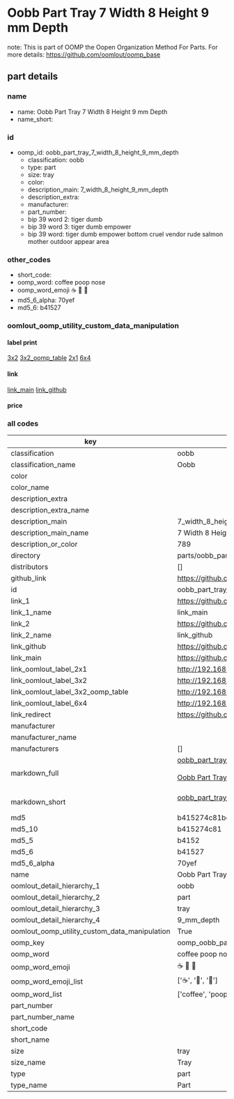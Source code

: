 # Oobb Part Tray 7 Width 8 Height 9 mm Depth  

note: This is part of OOMP the Oopen Organization Method For Parts. For more details: https://github.com/oomlout/oomp_base

##  part details
  







### name
* name: Oobb Part Tray 7 Width 8 Height 9 mm Depth
* name_short: 
### id
* oomp_id: oobb_part_tray_7_width_8_height_9_mm_depth
  * classification: oobb
  * type: part
  * size: tray
  * color: 
  * description_main: 7_width_8_height_9_mm_depth
  * description_extra: 
  * manufacturer: 
  * part_number: 
  * bip 39 word 2: tiger dumb
  * bip 39 word 3: tiger dumb empower
  * bip 39 word: tiger dumb empower bottom cruel vendor rude salmon mother outdoor appear area

### other_codes
* short_code: 
* oomp_word: coffee poop nose
* oomp_word_emoji :coffee: :poop: :nose:
* md5_6_alpha: 70yef
* md5_6: b41527






### oomlout_oomp_utility_custom_data_manipulation
#### label print
[3x2](http://192.168.1.245:1112/?label=oomp%2070yef)
[3x2_oomp_table](http://192.168.1.108:1112/?label=oomp%2070yef)
[2x1](http://192.168.1.242:1112/?label=oomp%2070yef)
[6x4](http://192.168.1.55:1112/?label=oomp%2070yef)    

#### link

[link_main](https://github.com/oomlout/oomlout_oomp_version_1_messy/tree/main/parts/oobb_part_tray_7_width_8_height_9_mm_depth) [link_github](https://github.com/oomlout/oomlout_oomp_version_1_messy/tree/main/parts/oobb_part_tray_7_width_8_height_9_mm_depth)                             

#### price







### all codes 
| key | value |  
| --- | --- |  
| classification | oobb |  
| classification_name | Oobb |  
| color |  |  
| color_name |  |  
| description_extra |  |  
| description_extra_name |  |  
| description_main | 7_width_8_height_9_mm_depth |  
| description_main_name | 7 Width 8 Height 9 mm Depth |  
| description_or_color | 789 |  
| directory | parts/oobb_part_tray_7_width_8_height_9_mm_depth |  
| distributors | [] |  
| github_link | https://github.com/oomlout/oomlout_oomp_part_src/tree/main/parts/oobb_part_tray_7_width_8_height_9_mm_depth |  
| id | oobb_part_tray_7_width_8_height_9_mm_depth |  
| link_1 | https://github.com/oomlout/oomlout_oomp_version_1_messy/tree/main/parts/oobb_part_tray_7_width_8_height_9_mm_depth |  
| link_1_name | link_main |  
| link_2 | https://github.com/oomlout/oomlout_oomp_version_1_messy/tree/main/parts/oobb_part_tray_7_width_8_height_9_mm_depth |  
| link_2_name | link_github |  
| link_github | https://github.com/oomlout/oomlout_oomp_version_1_messy/tree/main/parts/oobb_part_tray_7_width_8_height_9_mm_depth |  
| link_main | https://github.com/oomlout/oomlout_oomp_version_1_messy/tree/main/parts/oobb_part_tray_7_width_8_height_9_mm_depth |  
| link_oomlout_label_2x1 | http://192.168.1.242:1112/?label=oomp%2070yef |  
| link_oomlout_label_3x2 | http://192.168.1.245:1112/?label=oomp%2070yef |  
| link_oomlout_label_3x2_oomp_table | http://192.168.1.108:1112/?label=oomp%2070yef |  
| link_oomlout_label_6x4 | http://192.168.1.55:1112/?label=oomp%2070yef |  
| link_redirect | https://github.com/oomlout/oomlout_oomp_version_1_messy/tree/main/parts/oobb_part_tray_7_width_8_height_9_mm_depth |  
| manufacturer |  |  
| manufacturer_name |  |  
| manufacturers | [] |  
| markdown_full | [oobb_part_tray_7_width_8_height_9_mm_depth](none)<br>[](none)<br>[Oobb Part Tray 7 Width 8 Height 9 Mm Depth](none)<br><br> |  
| markdown_short | [oobb_part_tray_7_width_8_height_9_mm_depth](none)<br><br> |  
| md5 | b415274c81be779fc89a41a49210ff0f |  
| md5_10 | b415274c81 |  
| md5_5 | b4152 |  
| md5_6 | b41527 |  
| md5_6_alpha | 70yef |  
| name | Oobb Part Tray 7 Width 8 Height 9 mm Depth |  
| oomlout_detail_hierarchy_1 | oobb |  
| oomlout_detail_hierarchy_2 | part |  
| oomlout_detail_hierarchy_3 | tray |  
| oomlout_detail_hierarchy_4 | 9_mm_depth |  
| oomlout_oomp_utility_custom_data_manipulation | True |  
| oomp_key | oomp_oobb_part_tray_7_width_8_height_9_mm_depth |  
| oomp_word | coffee poop nose |  
| oomp_word_emoji | :coffee: :poop: :nose: |  
| oomp_word_emoji_list | [':coffee:', ':poop:', ':nose:'] |  
| oomp_word_list | ['coffee', 'poop', 'nose'] |  
| part_number |  |  
| part_number_name |  |  
| short_code |  |  
| short_name |  |  
| size | tray |  
| size_name | Tray |  
| type | part |  
| type_name | Part |  
